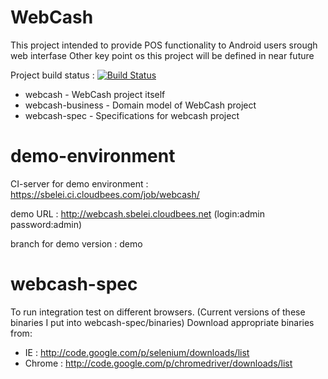 WebCash
=======
This project intended to provide POS functionality to Android users srough web interfase
Other key point os this project will be defined in near future

Project build status : [![Build Status](https://buildhive.cloudbees.com/job/crc83/job/WebCash/badge/icon)](https://buildhive.cloudbees.com/job/crc83/job/WebCash/) 

* webcash - WebCash project itself
* webcash-business - Domain model of WebCash project
* webcash-spec - Specifications for webcash project

demo-environment
========
CI-server for demo environment : https://sbelei.ci.cloudbees.com/job/webcash/

demo URL : http://webcash.sbelei.cloudbees.net (login:admin password:admin)

branch for demo version : demo

webcash-spec
========
To run integration test on different browsers.
(Current versions of these binaries I put into webcash-spec/binaries)
Download appropriate binaries from:
* IE     : http://code.google.com/p/selenium/downloads/list
* Chrome : http://code.google.com/p/chromedriver/downloads/list
